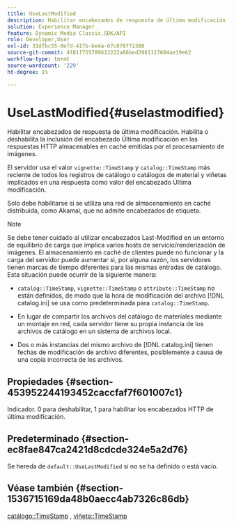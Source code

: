```yaml
---
title: UseLastModified
description: Habilitar encabezados de respuesta de última modificación. Habilita o deshabilita la inclusión del encabezado Última modificación en las respuestas HTTP almacenables en caché emitidas por el procesamiento de imágenes.
solution: Experience Manager
feature: Dynamic Media Classic,SDK/API
role: Developer,User
exl-id: 31dfbc55-0efd-417b-be4a-67c878772388
source-git-commit: 4f81f755789613222a66bed2961117604ae19e62
workflow-type: tm+mt
source-wordcount: '229'
ht-degree: 1%

---
```


# UseLastModified{#uselastmodified}

Habilitar encabezados de respuesta de última modificación. Habilita o deshabilita la inclusión del encabezado Última modificación en las respuestas HTTP almacenables en caché emitidas por el procesamiento de imágenes.

El servidor usa el valor `vignette::TimeStamp` y `catalog::TimeStamp` más reciente de todos los registros de catálogo o catálogos de material y viñetas implicados en una respuesta como valor del encabezado Última modificación.

Solo debe habilitarse si se utiliza una red de almacenamiento en caché distribuida, como Akamai, que no admite encabezados de etiqueta.

>[!NOTE]
>
>Se debe tener cuidado al utilizar encabezados Last-Modified en un entorno de equilibrio de carga que implica varios hosts de servicio/renderización de imágenes. El almacenamiento en caché de clientes puede no funcionar y la carga del servidor puede aumentar si, por alguna razón, los servidores tienen marcas de tiempo diferentes para las mismas entradas de catálogo. Esta situación puede ocurrir de la siguiente manera:

* `catalog::TimeStamp`, `vignette::TimeStamp` o `attribute::TimeStamp` no están definidos, de modo que la hora de modificación del archivo [!DNL catalog.ini] se usa como predeterminada para `catalog::TimeStamp`.

* En lugar de compartir los archivos del catálogo de materiales mediante un montaje en red, cada servidor tiene su propia instancia de los archivos de catálogo en un sistema de archivos local.
* Dos o más instancias del mismo archivo de [!DNL catalog.ini] tienen fechas de modificación de archivo diferentes, posiblemente a causa de una copia incorrecta de los archivos.

## Propiedades {#section-453952244193452caccfaf7f601007c1}

Indicador. 0 para deshabilitar, 1 para habilitar los encabezados HTTP de última modificación.

## Predeterminado {#section-ec8fae847ca2421d8cdcde324e5a2d76}

Se hereda de `default::UseLastModified` si no se ha definido o está vacío.

## Véase también {#section-1536715169da48b0aecc4ab7326c86db}

[catálogo::TimeStamp](../../../../../ir-api/material-cat/image-rendering-api-ref/c-ir-material-catalog/c-ir-material-data-reference/r-ir-timestamp-dataref.md#reference-6daf7973dc4f4b4e9e8165756db7c319) , [viñeta::TimeStamp](../../../../../ir-api/material-cat/image-rendering-api-ref/c-ir-material-catalog/c-ir-vignette-map-reference/r-ir-timestamp-vignette.md#reference-d57cdd40a6a645d199dbb1d56cc85bc1)
